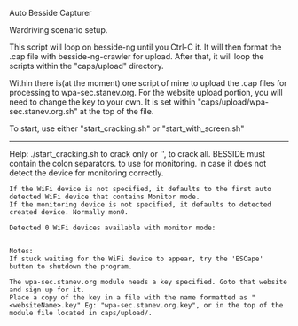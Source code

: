 Auto Besside Capturer

Wardriving scenario setup.

This script will loop on besside-ng until you Ctrl-C it. It will then format the .cap file with besside-ng-crawler for upload. After that, it will loop the scripts within the "caps/upload" directory.

Within there is(at the moment) one script of mine to upload the .cap files for processing to wpa-sec.stanev.org. For the website upload portion, you will need to change the key to your own. It is set within "caps/upload/wpa-sec.stanev.org.sh" at the top of the file.

To start, use either "start_cracking.sh" or "start_with_screen.sh"

----

Help:
	./start_cracking.sh <besside id> <WiFi Device> <Monitoring Device> 
	<besside id> to crack only or '', to crack all. BESSIDE must contain the colon separators. 
	<WiFi Device> to use for monitoring. 
	<Monitoring Device> in case it does not detect the device for monitoring correctly. 

	If the WiFi device is not specified, it defaults to the first auto detected WiFi device that contains Monitor mode. 
	If the monitoring device is not specified, it defaults to detected created device. Normally mon0. 

	Detected 0 WiFi devices available with monitor mode: 


	Notes: 
	If stuck waiting for the WiFi device to appear, try the 'ESCape' button to shutdown the program. 

	The wpa-sec.stanev.org module needs a key specified. Goto that website and sign up for it. 
	Place a copy of the key in a file with the name formatted as "<websiteName>.key" Eg: "wpa-sec.stanev.org.key", or in the top of the module file located in caps/upload/. 


